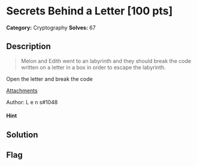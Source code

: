 # Secrets Behind a Letter [100 pts]

**Category:** Cryptography
**Solves:** 67

## Description
>Melon and Edith went to an labyrinth and they should break the code written on a letter in a box in order to escape the labyrinth. 

Open the letter and break the code

[Attachments](https://drive.google.com/file/d/1qKvtN-4Jx8-E3udpYRA4tUs_pW7yt59q/view?usp=sharing)

Author: L e n s#1048

#### Hint 

## Solution

## Flag


